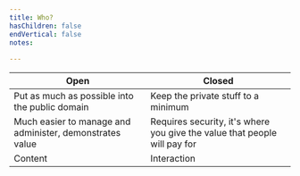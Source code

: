 ```yaml
---
title: Who?
hasChildren: false
endVertical: false
notes:
     
---
```

| Open | Closed |
| --- | --- |
| Put as much as possible into the public domain | Keep the private stuff to a minimum |
| Much easier to manage and administer, demonstrates value | Requires security, it's where you give the value that people will pay for |
| Content | Interaction |